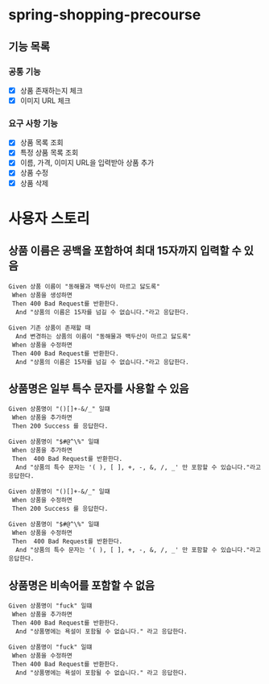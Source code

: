 # spring-shopping-precourse

## 기능 목록
### 공통 기능
- [x] 상품 존재하는지 체크
- [x] 이미지 URL 체크

### 요구 사항 기능
- [x] 상품 목록 조회
- [x] 특정 상품 목록 조회
- [x] 이름, 가격, 이미지 URL을 입력받아 상품 추가 
- [x] 상품 수정
- [x] 상품 삭제

# 사용자 스토리

## 상품 이름은 공백을 포함하여 최대 15자까지 입력할 수 있음

```gherkin
Given 상품 이름이 "동해물과 백두산이 마르고 닳도록"
 When 상품을 생성하면
 Then 400 Bad Request를 반환한다.
  And "상품의 이름은 15자를 넘길 수 없습니다."라고 응답한다.
```

```gherkin
Given 기존 상품이 존재할 때 
  And 변경하는 상품의 이름이 "동해물과 백두산이 마르고 닳도록"
 When 상품을 수정하면
 Then 400 Bad Request를 반환한다.
  And "상품의 이름은 15자를 넘길 수 없습니다."라고 응답한다.
```

## 상품명은 일부 특수 문자를 사용할 수 있음

```gherkin
Given 상품명이 "()[]+-&/_" 일떄
 When 상품을 추가하면
 Then 200 Success 를 응답한다.
```

```gherkin
Given 상품명이 "$#@^\%" 일떄
 When 상품을 추가하면
 Then  400 Bad Request를 반환한다.
  And "상품의 특수 문자는 '( ), [ ], +, -, &, /, _' 만 포함할 수 있습니다."라고 응답한다.
```

```gherkin
Given 상품명이 "()[]+-&/_" 일떄
 When 상품을 수정하면
 Then 200 Success 를 응답한다.
```

```gherkin
Given 상품명이 "$#@^\%" 일떄
 When 상품을 수정하면
 Then  400 Bad Request를 반환한다.
  And "상품의 특수 문자는 '( ), [ ], +, -, &, /, _' 만 포함할 수 있습니다."라고 응답한다.
```

## 상품명은 비속어를 포함할 수 없음

```gherkin
Given 상품명이 "fuck" 일떄
 When 상품을 추가하면
 Then 400 Bad Request를 반환한다.
  And "상품명에는 욕설이 포함될 수 없습니다." 라고 응답한다.
```

```gherkin
Given 상품명이 "fuck" 일떄
 When 상품을 수정하면
 Then 400 Bad Request를 반환한다.
  And "상품명에는 욕설이 포함될 수 없습니다." 라고 응답한다.
```

